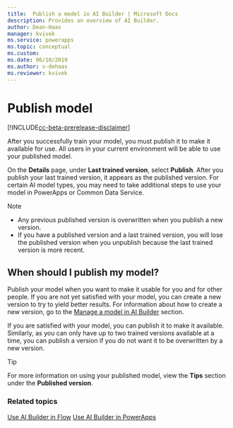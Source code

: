 ```yaml
---
title:  Publish a model in AI Builder | Microsoft Docs
description: Provides an overview of AI Builder.
author: Dean-Haas
manager: kvivek
ms.service: powerapps
ms.topic: conceptual
ms.custom: 
ms.date: 06/10/2019
ms.author: v-dehaas
ms.reviewer: kvivek
---
```


# Publish model 


[!INCLUDE[cc-beta-prerelease-disclaimer](./includes/cc-beta-prerelease-disclaimer.md)]

After you successfully train your model, you must publish it to make it available for use. All users in your current environment will be able to use your published model.

On the **Details** page, under **Last trained version**, select **Publish**.
After you publish your last trained version, it appears as the published version. For certain AI model types, you may need to take additional steps to use your model in PowerApps or Common Data Service.

> [!NOTE]
> - Any previous published version is overwritten when you publish a new version.
> - If you have a published version and a last trained version, you will lose the published version when you unpublish because the last trained version is more recent.

## When should I publish my model?
Publish your model when you want to make it usable for you and for other people. If you are not yet satisfied with your model, you can create a new version to try to yield better results. For information about how to create a new version, go to the [Manage a model in AI Builder](manage-model-ai-builder.md) section. 

If you are satisfied with your model, you can publish it to make it available. Similarly, as you can only have up to two trained versions available at a time, you can publish a version if you do not want it to be overwritten by a new version.

> [!TIP]
> For more information on using your published model, view the **Tips** section under the **Published version**.

### Related topics
[Use AI Builder in Flow](ai-builder-in-flow-overview.md)
[Use AI Builder in PowerApps](ai-builder-in-powerapps-overview.md)
